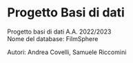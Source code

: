 # Progetto Basi di dati
Progetto basi di dati A.A. 2022/2023  
Nome del database: FilmSphere

Autori: Andrea Covelli, Samuele Riccomini
